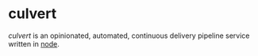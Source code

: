 # culvert
_culvert_ is an opinionated, automated, continuous delivery pipeline service written in [node](http://nodejs.org).
